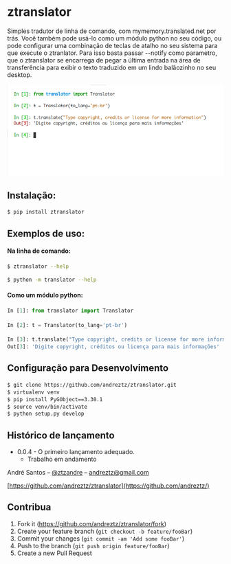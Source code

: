 # ztranslator

Simples tradutor de linha de comando, com mymemory.translated.net por trás. Você também pode usá-lo como um módulo python no seu código, ou pode configurar uma combinação de teclas de atalho no seu sistema para que execute o ztranlator. Para isso basta passar --notify como parametro, que o ztranslator se encarrega de pegar a última entrada na área de transferência para exibir o texto traduzido em um lindo balãozinho no seu desktop.

![](header.png)

## Instalação:

```sh
$ pip install ztranslator
```

## Exemplos de uso:

#### Na linha de comando:

```sh
$ ztranslator --help
```

```sh
$ python -m translator --help
```

#### Como um módulo python:

```python
In [1]: from translator import Translator

In [2]: t = Translator(to_lang='pt-br')

In [3]: t.translate("Type copyright, credits or license for more information")
Out[3]: 'Digite copyright, créditos ou licença para mais informações'
```

## Configuração para Desenvolvimento

```sh
$ git clone https://github.com/andreztz/ztranslator.git
$ virtualenv venv
$ pip install PyGObject==3.30.1
$ source venv/bin/activate
$ python setup.py develop
```

## Histórico de lançamento

-   0.0.4 - O primeiro lançamento adequado.
    -   Trabalho em andamento

André Santos – [@ztzandre](https://twitter.com/ztzandre) – andreztz@gmail.com

[https://github.com/andreztz/ztranslator](https://github.com/andreztz/)

## Contribua

1. Fork it (<https://github.com/andreztz/ztranslator/fork>)
2. Create your feature branch (`git checkout -b feature/fooBar`)
3. Commit your changes (`git commit -am 'Add some fooBar'`)
4. Push to the branch (`git push origin feature/fooBar`)
5. Create a new Pull Request
